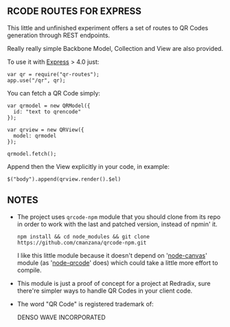 RCODE ROUTES FOR EXPRESS
---

This little and unfinished experiment offers a set of routes to QR Codes generation through REST endpoints.

Really really simple Backbone Model, Collection and View are also provided.

To use it with [Express] > 4.0 just:

```
var qr = require("qr-routes");
app.use("/qr", qr);
```

You can fetch a QR Code simply:

```
var qrmodel = new QRModel({
  id: "text to qrencode"
});

var qrview = new QRView({
  model: qrmodel
});

qrmodel.fetch();
```

Append then the View explicitly in your code, in example:

```
$("body").append(qrview.render().$el)
```

NOTES
---

* The project uses `qrcode-npm` module that you should clone from its repo in order to work with the last and patched version, instead of npmin' it.

  `npm install && cd node_modules && git clone https://github.com/cmanzana/qrcode-npm.git`

  I like this little module because it doesn't depend on '[node-canvas]' module (as '[node-qrcode]' does) which could take a little more effort to compile.

* This module is just a proof of concept for a project at Redradix, sure there're simpler ways to handle QR Codes in your client code.

* The word "QR Code" is registered trademark of:

  DENSO WAVE INCORPORATED

[Express]:http://expressjs.com
[Redradix]:http://www.redradix.com
[node-canvas]:https://github.com/LearnBoost/node-canvas
[node-qrcode]:https://github.com/soldair/node-qrcode